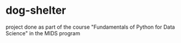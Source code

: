 # dog-shelter
project done as part of the course "Fundamentals of Python for Data Science" in the MIDS program
